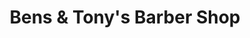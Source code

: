 ---
title: "Bens & Tony's Barber Shop"
url: /valley-stream/bens-and-tonys-barber-shop/
shop: hairdresser
---